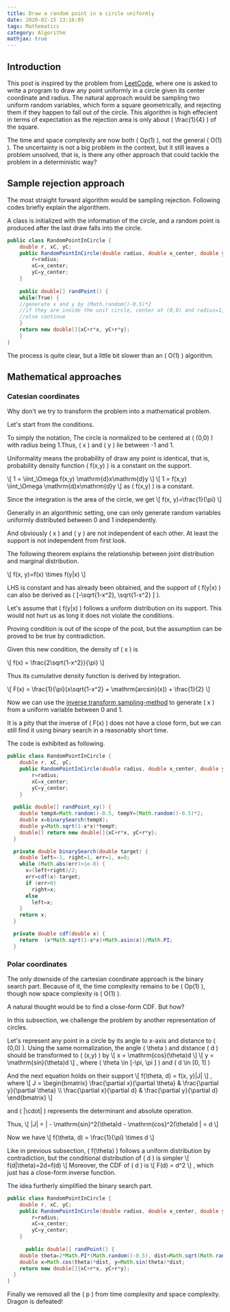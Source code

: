 ```yaml
---
title: Draw a random point in a circle uniformly 
date: 2020-02-15 13:16:03
tags: Mathematics
category: Algorithm
mathjax: true
---
```



## Introduction

This post is inspired by the problem from [LeetCode](https://leetcode.com/problems/generate-random-point-in-a-circle/), where one is asked to write a program to draw any point uniformly in a circle given its center coordinate and radius. The natural approach would be sampling two uniform random variables, which form a square geometrically, and rejecting them if they happen to fall out of the circle. This algorithm is high effecient in terms of expectation as the rejection area is only about \( \frac{1}{4} \) of the square.

The time and space complexity are now both \( Op(1) \), not the general \( O(1) \). The uncertainty is not a big problem in the context, but it still leaves a problem unsolved, that is, is there any other approach that could tackle the problem in a deterministic way?

## Sample rejection approach


The most straight forward algorithm would be sampling rejection.
Following codes briefly explain the algorithem.

A class is initialized with the information of the circle, and a random point is produced after the last draw falls into the circle.


```java
public class RandomPointInCircle {
	double r, xC, yC;
	public RandomPointInCircle(double radius, double x_center, double y_center) {
		r=radius;
		xC=x_center;
		yC=y_center;
	}
	
	public double[] randPoint() {
	while(True) {
	//generate x and y by (Math.random()-0.5)*2
	//if they are inside the unit circle, center at (0,0) and radius=1, break
	//else continue
	}
	return new double[]{xC+r*x, yC+r*y};
	}
}
```

The process is quite clear, but a little bit slower than an \( O(1) \) algorithm.


## Mathematical approaches

### Catesian coordinates

Why don't we try to transform the problem into a mathematical problem.

Let's start from the conditions.

To simply the notation, The circle is normalized to be centered at \( (0,0) \) with radius being 1.Thus, \( x \) and \( y \) lie between -1 and 1.

Uniformality means the probability of draw any point is identical, that is, probability density function \( f(x,y) \) is a constant on the support.

\\[ 1 = \iint_\Omega f(x,y) \mathrm{d}x\mathrm{d}y \\]
\\[ 1 = f(x,y) \iint_\Omega \mathrm{d}x\mathrm{d}y \\]
as \( f(x,y) \) is a constant.

Since the integration is the area of the circle, we get
\\[ f(x, y)=\frac{1}{\pi} \\]

Generally in an algorithmic setting, one can only generate random variables uniformly distributed between 0 and 1 independently. 

And obviously \( x \) and \( y \) are not independent of each other. At least the support is not independent from first look.

The following theorem explains the relationship between joint distribution and marginal distribution.

\\[ f(x, y)=f(x) \times f(y|x) \\]

LHS is constant and has already been obtained, and the support of \( f(y|x) \) can also be derived as \( \[-\sqrt{1-x^2}, \sqrt{1-x^2} \] \).

Let's assume that \( f(y|x) \) follows a uniform distribution on its support. This would not hurt us as long it does not violate the conditions.

Proving condition is out of the scope of the post, but the assumption can be proved to be true by contradiction.

Given this new condition, the density of \( x \) is 

\\[ f(x) = \frac{2\sqrt{1-x^2}}{\pi} \\]

Thus its cumulative density function is derived by integration.

\\[ F(x) = \frac{1}{\pi}(x\sqrt{1-x^2} + \mathrm{arcsin}(x)) + \frac{1}{2} \\]

Now we can use the [inverse transform sampling-method](https://en.wikipedia.org/wiki/Random_number_generation) to generate \( x \) from a uniform variable between 0 and 1.

It is a pity that the inverse of \( F(x) \) does not have a close form, but we can still find it using binary search in a reasonably short time.

The code is exhibited as following.

```java
public class RandomPointInCircle {
	double r, xC, yC;
	public RandomPointInCircle(double radius, double x_center, double y_center) {
		r=radius;
		xC=x_center;
		yC=y_center;
	}
	
  public double[] randPoint_xy() {
    double tempX=Math.random()-0.5, tempY=(Math.random()-0.5)*2;
    double x=binarySearch(tempX);
    double y=Math.sqrt(1-x*x)*tempY;
    double[] return new double[]{xC+r*x, yC+r*y};
  }

  private double binarySearch(double target) {
    double left=-1, right=1, err=1, x=0;
    while (Math.abs(err)>1e-8) {
      x=(left+right)/2;
      err=cdf(x)-target;
      if (err>0)
        right=x;
      else
        left=x;
    }
    return x;
  }

  private double cdf(double x) {
    return  (x*Math.sqrt(1-x*x)+Math.asin(x))/Math.PI;
  }
```


### Polar coordinates

The only downside of the cartesian coordinate approach is the binary search part. Because of it, the time complexity remains to be \( Op(1) \), though now space complexity is \( O(1) \).

A natural thought would be to find a close-form CDF. But how?

In this subsection, we challenge the problem by another representation of circles.

Let's represent any point  in a circle by its angle to x-axis and distance to \( (0,0) \). Using the same normalization, the angle \( \theta \) and distance \( d \) should be transformed to \( (x,y) \) by
\\[ x = \mathrm{cos}(\theta)d \\]
\\[ y = \mathrm{sin}(\theta)d \\]
, where \( \theta \in \[-\pi, \pi \] \) and \( d \in  \[0, 1\] \)

And the next equation holds on their support
\\[  f(\theta, d) = f(x, y)|J| \\]
, where
\\[ J = \begin{bmatrix} \frac{\partial x}{\partial \theta} & \frac{\partial y}{\partial \theta} \\\\ \frac{\partial x}{\partial d} & \frac{\partial y}{\partial d} \end{bmatrix} \\]

and \( |\cdot| \) represents the determinant and absolute operation.

Thus,
\\[ |J| = | - \mathrm{sin}^2(\theta)d - \mathrm{cos}^2(\theta)d | = d \\]

Now we have
\\[  f(\theta, d) = \frac{1}{\pi} \times d \\]

Like in previous subsection, \( f(\theta) \) follows a uniform distribution by contradiction, but the conditional distribution of \( d \) is simpler
\\[ f(d|\theta)=2d=f(d) \\]
Moreover, the CDF of \( d \) is 
\\[ F(d) = d^2 \\]
, which just has a close-form inverse function.

The idea furtherly simplified the binary search part.

```java
public class RandomPointInCircle {
	double r, xC, yC;
	public RandomPointInCircle(double radius, double x_center, double y_center) {
		r=radius;
		xC=x_center;
		yC=y_center;
	}
	
	  public double[] randPoint() {
    double theta=2*Math.PI*(Math.random()-0.5), dist=Math.sqrt(Math.random());
    double x=Math.cos(theta)*dist, y=Math.sin(theta)*dist;
    return new double[]{xC+r*x, yC+r*y};
  }
}
```

Finally we removed all the \( p \) from time complexity and space complexity. Dragon is defeated!